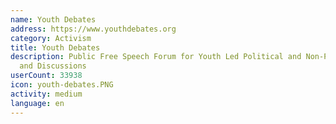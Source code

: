 ```yaml
---
name: Youth Debates
address: https://www.youthdebates.org
category: Activism
title: Youth Debates
description: Public Free Speech Forum for Youth Led Political and Non-Political Debates
  and Discussions
userCount: 33938
icon: youth-debates.PNG
activity: medium
language: en
---
```

